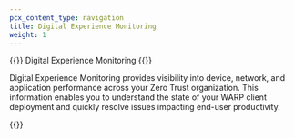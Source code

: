 ```yaml
---
pcx_content_type: navigation
title: Digital Experience Monitoring
weight: 1
---
```


{{<beta>}} Digital Experience Monitoring {{</beta>}}

Digital Experience Monitoring provides visibility into device, network, and application performance across your Zero Trust organization.  This information enables you to understand the state of your WARP client deployment and quickly resolve issues impacting end-user productivity.

{{<directory-listing>}}
